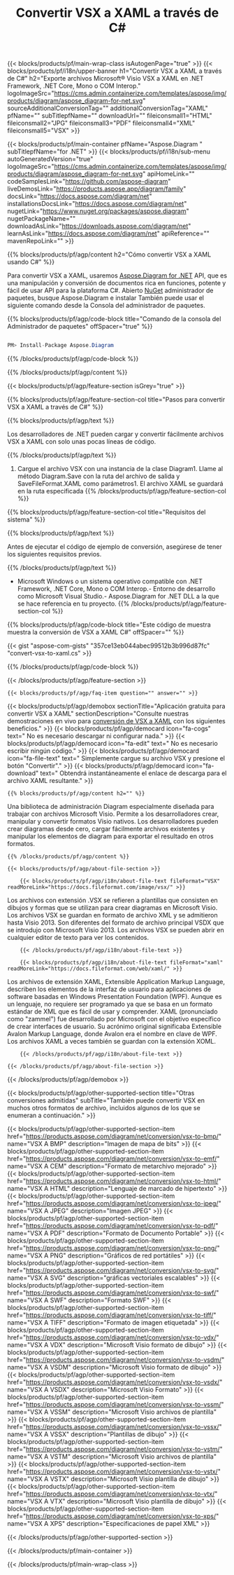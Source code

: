 ﻿---
title: Convertir VSX a XAML a través de C# 
weight: 1060
url: /es/net/conversion/vsx-to-xaml/ 
description: Código de ejemplo para la conversión de VSX a XAML C#. Utilice el código de ejemplo API para la conversión por lotes de archivos VSX a XAML dentro de VB.NET, Asp.NET o cualquier aplicación basada en .NET.
---
{{< blocks/products/pf/main-wrap-class isAutogenPage="true" >}}
{{< blocks/products/pf/i18n/upper-banner h1="Convertir VSX a XAML a través de C#" h2="Exporte archivos Microsoft® Visio VSX a XAML en .NET Framework, .NET Core, Mono o COM Interop." logoImageSrc="https://cms.admin.containerize.com/templates/aspose/img/products/diagram/aspose_diagram-for-net.svg" sourceAdditionalConversionTag="" additionalConversionTag="XAML" pfName="" subTitlepfName="" downloadUrl="" fileiconsmall1="HTML" fileiconsmall2="JPG" fileiconsmall3="PDF" fileiconsmall4="XML" fileiconsmall5="VSX" >}}

{{< blocks/products/pf/main-container pfName="Aspose.Diagram " subTitlepfName="for .NET" >}}
{{< blocks/products/pf/i18n/sub-menu autoGeneratedVersion="true" logoImageSrc="https://cms.admin.containerize.com/templates/aspose/img/products/diagram/aspose_diagram-for-net.svg" apiHomeLink="" codeSamplesLink="https://github.com/aspose-diagram" liveDemosLink="https://products.aspose.app/diagram/family" docsLink="https://docs.aspose.com/diagram/net" installationsDocsLink="https://docs.aspose.com/diagram/net" nugetLink="https://www.nuget.org/packages/aspose.diagram" nugetPackageName="" downloadAsLink="https://downloads.aspose.com/diagram/net" learnAsLink="https://docs.aspose.com/diagram/net" apiReference="" mavenRepoLink="" >}}

{{% blocks/products/pf/agp/content h2="Cómo convertir VSX a XAML usando C#" %}}

 Para convertir VSX a XAML, usaremos
 [Aspose.Diagram for .NET](https://products.aspose.com/diagram/net) 
 API, que es una manipulación y conversión de documentos rica en funciones, potente y fácil de usar API para la plataforma C#. Abierto
 [NuGet](https://www.nuget.org/packages/aspose.diagram) 
 administrador de paquetes, busque
 Aspose.Diagram 
 e instalar También puede usar el siguiente comando desde la Consola del administrador de paquetes.

{{% blocks/products/pf/agp/code-block title="Comando de la consola del Administrador de paquetes" offSpacer="true" %}}

```cs

PM> Install-Package Aspose.Diagram


```

{{% /blocks/products/pf/agp/code-block %}}

{{% /blocks/products/pf/agp/content %}}

{{< blocks/products/pf/agp/feature-section isGrey="true" >}}

{{% blocks/products/pf/agp/feature-section-col title="Pasos para convertir VSX a XAML a través de C#" %}}

{{% blocks/products/pf/agp/text %}}

 Los desarrolladores de .NET pueden cargar y convertir fácilmente archivos VSX a XAML con solo unas pocas líneas de código.

{{% /blocks/products/pf/agp/text %}}

1. Cargue el archivo VSX con una instancia de la clase Diagram1. Llame al método Diagram.Save con la ruta del archivo de salida y SaveFileFormat.XAML como parámetros1. El archivo XAML se guardará en la ruta especificada
{{% /blocks/products/pf/agp/feature-section-col %}}

{{% blocks/products/pf/agp/feature-section-col title="Requisitos del sistema" %}}

{{% blocks/products/pf/agp/text %}}

 Antes de ejecutar el código de ejemplo de conversión, asegúrese de tener los siguientes requisitos previos.

{{% /blocks/products/pf/agp/text %}}

- Microsoft Windows o un sistema operativo compatible con .NET Framework, .NET Core, Mono o COM Interop.- Entorno de desarrollo como Microsoft Visual Studio.- Aspose.Diagram for .NET DLL a la que se hace referencia en tu proyecto.
{{% /blocks/products/pf/agp/feature-section-col %}}

{{% blocks/products/pf/agp/code-block title="Este código de muestra muestra la conversión de VSX a XAML C#" offSpacer="" %}}

{{< gist "aspose-com-gists" "357ce13eb044abec99512b3b996d87fc" "convert-vsx-to-xaml.cs" >}}

{{% /blocks/products/pf/agp/code-block %}}

{{< /blocks/products/pf/agp/feature-section >}}

    {{< blocks/products/pf/agp/faq-item question="" answer="" >}}
 

<!-- aboutfile Starts -->

{{< blocks/products/pf/agp/demobox sectionTitle="Aplicación gratuita para convertir VSX a XAML" sectionDescription="Consulte nuestras demostraciones en vivo para [conversión de VSX a XAML](https://products.aspose.app/diagram/conversion/vsx-to-xaml) con los siguientes beneficios." >}}
        {{< blocks/products/pf/agp/democard icon="fa-cogs" text=" No es necesario descargar ni configurar nada." >}}
        {{< blocks/products/pf/agp/democard icon="fa-edit" text=" No es necesario escribir ningún código." >}}
        {{< blocks/products/pf/agp/democard icon="fa-file-text" text=" Simplemente cargue su archivo VSX y presione el botón \"Convertir\"." >}}
        {{< blocks/products/pf/agp/democard icon="fa-download" text=" Obtendrá instantáneamente el enlace de descarga para el archivo XAML resultante." >}}

    {{% blocks/products/pf/agp/content h2="" %}}

 Una biblioteca de administración Diagram especialmente diseñada para trabajar con archivos Microsoft Visio. Permite a los desarrolladores crear, manipular y convertir formatos Visio nativos. Los desarrolladores pueden crear diagramas desde cero, cargar fácilmente archivos existentes y manipular los elementos de diagram para exportar el resultado en otros formatos.



    {{% /blocks/products/pf/agp/content %}}

    {{< blocks/products/pf/agp/about-file-section >}}

        {{< blocks/products/pf/agp/i18n/about-file-text fileFormat="VSX" readMoreLink="https://docs.fileformat.com/image/vsx/" >}}
Los archivos con extensión .VSX se refieren a plantillas que consisten en dibujos y formas que se utilizan para crear diagramas en Microsoft Visio. Los archivos VSX se guardan en formato de archivo XML y se admitieron hasta Visio 2013. Son diferentes del formato de archivo principal VSDX que se introdujo con Microsoft Visio 2013. Los archivos VSX se pueden abrir en cualquier editor de texto para ver los contenidos.

        {{< /blocks/products/pf/agp/i18n/about-file-text >}}

        {{< blocks/products/pf/agp/i18n/about-file-text fileFormat="xaml" readMoreLink="https://docs.fileformat.com/web/xaml/" >}}
Los archivos de extensión XAML, Extensible Application Markup Language, describen los elementos de la interfaz de usuario para aplicaciones de software basadas en Windows Presentation Foundation (WPF). Aunque es un lenguaje, no requiere ser programado ya que se basa en un formato estándar de XML que es fácil de usar y comprender. XAML (pronunciado como "zammel") fue desarrollado por Microsoft con el objetivo específico de crear interfaces de usuario. Su acrónimo original significaba Extensible Avalon Markup Language, donde Avalon era el nombre en clave de WPF. Los archivos XAML a veces también se guardan con la extensión XOML.

        {{< /blocks/products/pf/agp/i18n/about-file-text >}}

    {{< /blocks/products/pf/agp/about-file-section >}}

{{< /blocks/products/pf/agp/demobox >}}

<!-- aboutfile Ends -->

{{< blocks/products/pf/agp/other-supported-section title="Otras conversiones admitidas" subTitle="También puede convertir VSX en muchos otros formatos de archivo, incluidos algunos de los que se enumeran a continuación." >}}

{{< blocks/products/pf/agp/other-supported-section-item href="https://products.aspose.com/diagram/net/conversion/vsx-to-bmp/" name="VSX A BMP" description="Imagen de mapa de bits" >}}
{{< blocks/products/pf/agp/other-supported-section-item href="https://products.aspose.com/diagram/net/conversion/vsx-to-emf/" name="VSX A CEM" description="Formato de metarchivo mejorado" >}}
{{< blocks/products/pf/agp/other-supported-section-item href="https://products.aspose.com/diagram/net/conversion/vsx-to-html/" name="VSX A HTML" description="Lenguaje de marcado de hipertexto" >}}
{{< blocks/products/pf/agp/other-supported-section-item href="https://products.aspose.com/diagram/net/conversion/vsx-to-jpeg/" name="VSX A JPEG" description="Imagen JPEG" >}}
{{< blocks/products/pf/agp/other-supported-section-item href="https://products.aspose.com/diagram/net/conversion/vsx-to-pdf/" name="VSX A PDF" description="Formato de Documento Portable" >}}
{{< blocks/products/pf/agp/other-supported-section-item href="https://products.aspose.com/diagram/net/conversion/vsx-to-png/" name="VSX A PNG" description="Gráficos de red portátiles" >}}
{{< blocks/products/pf/agp/other-supported-section-item href="https://products.aspose.com/diagram/net/conversion/vsx-to-svg/" name="VSX A SVG" description="gráficas vectoriales escalables" >}}
{{< blocks/products/pf/agp/other-supported-section-item href="https://products.aspose.com/diagram/net/conversion/vsx-to-swf/" name="VSX A SWF" description="Formato SWF" >}}
{{< blocks/products/pf/agp/other-supported-section-item href="https://products.aspose.com/diagram/net/conversion/vsx-to-tiff/" name="VSX A TIFF" description="Formato de imagen etiquetada" >}}
{{< blocks/products/pf/agp/other-supported-section-item href="https://products.aspose.com/diagram/net/conversion/vsx-to-vdx/" name="VSX A VDX" description="Microsoft Visio formato de dibujo" >}}
{{< blocks/products/pf/agp/other-supported-section-item href="https://products.aspose.com/diagram/net/conversion/vsx-to-vsdm/" name="VSX A VSDM" description="Microsoft Visio formato de dibujo" >}}
{{< blocks/products/pf/agp/other-supported-section-item href="https://products.aspose.com/diagram/net/conversion/vsx-to-vsdx/" name="VSX A VSDX" description="Microsoft Visio Formato" >}}
{{< blocks/products/pf/agp/other-supported-section-item href="https://products.aspose.com/diagram/net/conversion/vsx-to-vssm/" name="VSX A VSSM" description="Microsoft Visio archivos de plantilla" >}}
{{< blocks/products/pf/agp/other-supported-section-item href="https://products.aspose.com/diagram/net/conversion/vsx-to-vssx/" name="VSX A VSSX" description="Plantillas de dibujo" >}}
{{< blocks/products/pf/agp/other-supported-section-item href="https://products.aspose.com/diagram/net/conversion/vsx-to-vstm/" name="VSX A VSTM" description="Microsoft Visio archivos de plantilla" >}}
{{< blocks/products/pf/agp/other-supported-section-item href="https://products.aspose.com/diagram/net/conversion/vsx-to-vstx/" name="VSX A VSTX" description="Microsoft Visio plantilla de dibujo" >}}
{{< blocks/products/pf/agp/other-supported-section-item href="https://products.aspose.com/diagram/net/conversion/vsx-to-vtx/" name="VSX A VTX" description="Microsoft Visio plantilla de dibujo" >}}
{{< blocks/products/pf/agp/other-supported-section-item href="https://products.aspose.com/diagram/net/conversion/vsx-to-xps/" name="VSX A XPS" description="Especificaciones de papel XML" >}}

{{< /blocks/products/pf/agp/other-supported-section >}}

{{< /blocks/products/pf/main-container >}}
    
{{< /blocks/products/pf/main-wrap-class >}}